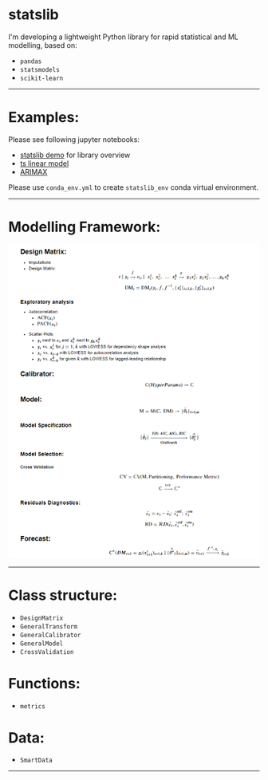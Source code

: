 # statslib
I'm developing a lightweight Python library for rapid statistical and ML modelling, based on:
* `pandas`
* `statsmodels`
* `scikit-learn`

***
# Examples:

Please see following jupyter notebooks:
* [statslib demo](https://nbviewer.jupyter.org/github/ashubertt/statslib/blob/main/jupyter/Statslib_Demo.ipynb) for library overview
* [ts linear model](https://nbviewer.jupyter.org/github/ashubertt/statslib/blob/main/jupyter/Time%20Series%20Linear%20Model.ipynb)
* [ARIMAX](https://nbviewer.jupyter.org/github/ashubertt/statslib/blob/main/jupyter/ARIMAX%20model.ipynb)

Please use `conda_env.yml` to create `statslib_env` conda virtual environment.

***
# Modelling Framework:

![alt text](img/Modelling_Framework2.png)

***
# Class structure:
* `DesignMatrix`
* `GeneralTransform`  
* `GeneralCalibrator`
* `GeneralModel`
* `CrossValidation`


# Functions:
* `metrics`

# Data:
* `SmartData`
***

